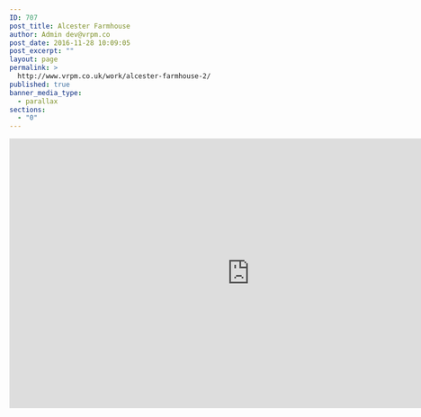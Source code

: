 ```yaml
---
ID: 707
post_title: Alcester Farmhouse
author: Admin dev@vrpm.co
post_date: 2016-11-28 10:09:05
post_excerpt: ""
layout: page
permalink: >
  http://www.vrpm.co.uk/work/alcester-farmhouse-2/
published: true
banner_media_type:
  - parallax
sections:
  - "0"
---
```

<iframe src="https://my.matterport.com/show/?m=ZEocpcmPJYu" width="853" height="480" frameborder="0" allowfullscreen="allowfullscreen"></iframe>
